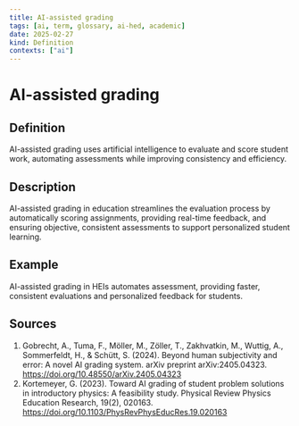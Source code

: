 ```yaml
---
title: AI-assisted grading
tags: [ai, term, glossary, ai-hed, academic]
date: 2025-02-27
kind: Definition
contexts: ["ai"]
---
```


# AI-assisted grading

## Definition
AI-assisted grading uses artificial intelligence to evaluate and score student work, automating assessments while improving consistency and efficiency.

## Description
AI-assisted grading in education streamlines the evaluation process by automatically scoring assignments, providing real-time feedback, and ensuring objective, consistent assessments to support personalized student learning.

## Example
AI-assisted grading in HEIs automates assessment, providing faster, consistent evaluations and personalized feedback for students.

## Sources
1. Gobrecht, A., Tuma, F., Möller, M., Zöller, T., Zakhvatkin, M., Wuttig, A., Sommerfeldt, H., & Schütt, S. (2024). Beyond human subjectivity and error: A novel AI grading system. arXiv preprint arXiv:2405.04323. https://doi.org/10.48550/arXiv.2405.04323 
2. Kortemeyer, G. (2023). Toward AI grading of student problem solutions in introductory physics: A feasibility study. Physical Review Physics Education Research, 19(2), 020163. https://doi.org/10.1103/PhysRevPhysEducRes.19.020163 

